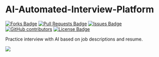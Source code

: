 # AI-Automated-Interview-Platform

<a href="https://github.com/rasikaghadge/AI-Automated-Interview-Platform/network/members"><img src="https://img.shields.io/github/forks/rasikaghadge/AI-Automated-Interview-Platform" alt="Forks Badge"/></a>
        <a href="https://github.com/rasikaghadge/AI-Automated-Interview-Platform/pulls"><img src="https://img.shields.io/github/issues-pr/rasikaghadge/AI-Automated-Interview-Platform" alt="Pull Requests Badge"/></a>
        <a href="https://github.com/rasikaghadge/AI-Automated-Interview-Platform/issues"><img src="https://img.shields.io/github/issues/rasikaghadge/AI-Automated-Interview-Platform" alt="Issues Badge"/></a>
        <a href="https://github.com/rasikaghadge/AI-Automated-Interview-Platform/graphs/contributors"><img alt="GitHub contributors" src="https://img.shields.io/github/contributors/rasikaghadge/AI-Automated-Interview-Platform?color=2b9348"></a>
        <a href="https://github.com/rasikaghadge/AI-Automated-Interview-Platform/blob/main/LICENSE"><img src="https://img.shields.io/github/license/rasikaghadge/AI-Automated-Interview-Platform?color=orange" alt="License Badge"/></a>


Practice interview with AI based on job descriptions and resume.

<div class="avatar-container">
    <a href="https://github.com/rasikaghadge/AI-Automated-Interview-Platform/graphs/contributors">
        <img src="https://contrib.rocks/image?max=50&repo=rasikaghadge/AI-Automated-Interview-Platform" />
    </a>
</div>

